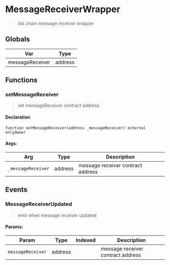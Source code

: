 # MessageReceiverWrapper



> dst chain message receiver wrapper

## Globals
| Var | Type |
| --- | --- |
| messageReceiver | address |

## Functions
### setMessageReceiver

> set messageReceiver contract address


#### Declaration
```
function setMessageReceiver(address _messageReceiver) external onlyOwner
```

#### Args:
| Arg | Type | Description |
| --- | --- | --- |
|`_messageReceiver` | address | message receiver contract address


## Events

### MessageReceiverUpdated

> emit when message receiver updated

  
#### Params:
| Param | Type | Indexed | Description |
| --- | --- | :---: | --- |
|`messageReceiver` | address |  | message receiver contract address
